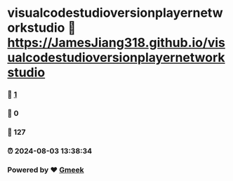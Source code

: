 # visualcodestudioversionplayernetworkstudio :link: https://JamesJiang318.github.io/visualcodestudioversionplayernetworkstudio 
### :page_facing_up: [1](https://JamesJiang318.github.io/visualcodestudioversionplayernetworkstudio/tag.html) 
### :speech_balloon: 0 
### :hibiscus: 127 
### :alarm_clock: 2024-08-03 13:38:34 
### Powered by :heart: [Gmeek](https://github.com/Meekdai/Gmeek)
